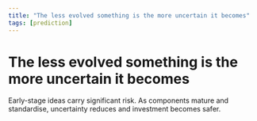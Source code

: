 ```yaml
---
title: "The less evolved something is the more uncertain it becomes"
tags: [prediction]
---
```


# The less evolved something is the more uncertain it becomes

Early-stage ideas carry significant risk. As components mature and standardise, uncertainty reduces and investment becomes safer.
